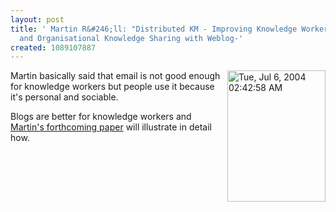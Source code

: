```yaml
---
layout: post
title: ' Martin R&#246;ll: "Distributed KM - Improving Knowledge Workers'' Productivity
  and Organisational Knowledge Sharing with Weblog-'
created: 1089107887
---
```

<a href="http://www.rolandtanglao.com/images/Tue, Jul 6, 2004 02:42:58 AM.jpg" onclick="window.open('http://www.rolandtanglao.com/images/Tue, Jul 6, 2004 02:42:58 AM.jpg','popup','width=639,height=853,scrollbars=yes,resizable=yes,toolbar=no,directories=no,location=no,menubar=no,status=yes,left=0,top=0');return false"><img src="http://www.rolandtanglao.com/images/Tue, Jul 6, 2004 02:42:58 AM-tm.jpg" align="right" height="210" width="157" alt="Tue, Jul 6, 2004 02:42:58 AM" title="Martin Roell" /></a>

Martin basically said that email is not good enough for knowledge workers but people use it because it's personal and sociable.

Blogs are better for knowledge workers and <a href="http://www.roell.net/weblog/archiv/2004/07/06/my_talk_at_blogtalk.shtml">Martin's forthcoming paper</a> will illustrate in detail how.



